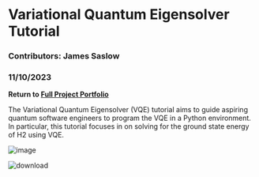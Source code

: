 # Variational Quantum Eigensolver Tutorial

### Contributors: James Saslow
### 11/10/2023

<b> Return to [Full Project Portfolio](https://github.com/jamessaslow/portfolio) </b>

The Variational Quantum Eigensolver (VQE) tutorial aims to guide aspiring quantum software engineers to program the VQE in a Python environment. In particular, this tutorial focuses in on solving for the ground state energy of H2 using VQE.


![image](https://github.com/user-attachments/assets/e897a50f-9fa7-4c3c-b509-7d13f36f0ed4)


![download](https://github.com/user-attachments/assets/f9f7a202-5301-47e8-826a-be45a9f3ab9e)

